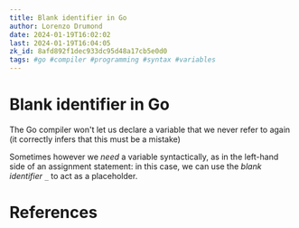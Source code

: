 ```yaml
---
title: Blank identifier in Go
author: Lorenzo Drumond
date: 2024-01-19T16:02:02
last: 2024-01-19T16:04:05
zk_id: 8afd892f1dec933dc95d48a17cb5e0d0
tags: #go #compiler #programming #syntax #variables
---
```



# Blank identifier in Go
The Go compiler won't let us declare a variable that we never refer to again (it correctly infers that this must be a mistake)

Sometimes however we _need_ a variable syntactically, as in the left-hand side of an assignment statement: in this case, we can use the _blank identifier_ `_` to act as a placeholder.

# References
